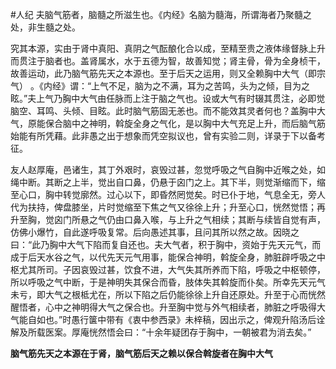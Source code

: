 #人纪
夫脑气筋者，脑髓之所滋生也。《内经》名脑为髓海，所谓海者乃聚髓之处，非生髓之处。

究其本源，实由于肾中真阳、真阴之气酝酿化合以成，至精至贵之液体缘督脉上升而贯注于脑者也。盖肾属水，水于五德为智，故善知觉；肾主骨，骨为全身桢干，故善运动，此乃脑气筋先天之本源也。至于后天之运用，则又全赖胸中大气（即宗气） 。《内经》谓：“上气不足，脑为之不满，耳为之苦鸣，头为之倾，目为之眩。”夫上气乃胸中大气由任脉而上注于脑之气也。设或大气有时辍其贯注，必即觉脑空、耳鸣、头倾、目眩。此时脑气筋固无恙也。而不能效其灵者何也？盖胸中大气，原能保合脑中之神明，斡旋全身之气化，是以胸中大气充足上升，而后脑气筋始能有所凭藉。此非愚之出于想象而凭空拟议也，曾有实验二则，详录于下以备考征。

友人赵厚庵，邑诸生，其丁外艰时，哀毁过甚，忽觉呼吸之气自胸中近喉之处，如绳中断。其断之上半，觉出自口鼻，仍悬于囟门之上。其下半，则觉渐缩而下，缩至心口，胸中转觉廓然。过心以下，即昏然罔觉矣。时已仆于地，气息全无，旁人代为扶持，俾盘膝坐，片时觉缩至下焦之气又徐徐上升；升至心口，恍然觉悟；再升至胸，觉囟门所悬之气仍由口鼻入喉，与上升之气相续；其断与续皆自觉有声，仿佛小爆竹，自此遂呼吸复常。后向愚述其事，且问其所以然之故。因晓之曰：“此乃胸中大气下陷而复自还也。夫大气者，积于胸中，资始于先天元气，而成于后天水谷之气，以代先天元气用事，能保合神明，斡旋全身，肺脏辟呼吸之中枢尤其所司。子因哀毁过甚，饮食不进，大气失其所养而下陷，呼吸之中枢顿停，所以呼吸之气中断，于是神明失其保合而昏，肢体失其斡旋而仆矣。所幸先天元气未亏，即大气之根柢尤在，所以下陷之后仍能徐徐上升自还原处。升至于心而恍然醒悟者，心中之神明得大气之保合也。升至胸中觉与外气相续者，肺脏之呼吸得大气能自如也。”时愚行箧中带有《衷中参西录》未梓稿，因出示之，俾观升陷汤后诠解及所载医案。厚庵恍然悟会曰：“十余年疑团存于胸中，一朝被君为消去矣。”


**脑气筋先天之本源在于肾，脑气筋后天之赖以保合斡旋者在胸中大气**